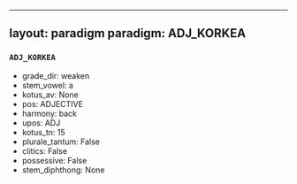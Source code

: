 
---
layout: paradigm
paradigm: ADJ_KORKEA
---
### ` ADJ_KORKEA `


* grade_dir: weaken
* stem_vowel: a
* kotus_av: None
* pos: ADJECTIVE
* harmony: back
* upos: ADJ
* kotus_tn: 15
* plurale_tantum: False
* clitics: False
* possessive: False
* stem_diphthong: None
